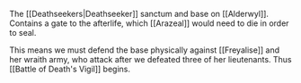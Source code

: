 The [[Deathseekers|Deathseeker]] sanctum and base on [[Alderwyl]]. Contains a gate to the afterlife, which [[Arazeal]] would need to die in order to seal. 

This means we must defend the base physically against [[Freyalise]] and her wraith army, who attack after we defeated three of her lieutenants. Thus [[Battle of Death's Vigil]] begins.